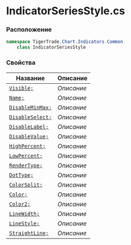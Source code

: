 
# IndicatorSeriesStyle.cs
### Расположение
```csharp
namespace TigerTrade.Chart.Indicators.Common  
    class IndicatorSeriesStyle
```

### Свойства
| Название | Описание |
| --- | --- |
| [`Visible;`](./Свойства/Visible;.md) | *Описание* |
| [`Name;`](./Свойства/Name;.md) | *Описание* |
| [`DisableMinMax;`](./Свойства/DisableMinMax;.md) | *Описание* |
| [`DisableSelect;`](./Свойства/DisableSelect;.md) | *Описание* |
| [`DisableLabel;`](./Свойства/DisableLabel;.md) | *Описание* |
| [`DisableValue;`](./Свойства/DisableValue;.md) | *Описание* |
| [`HighPercent;`](./Свойства/HighPercent;.md) | *Описание* |
| [`LowPercent;`](./Свойства/LowPercent;.md) | *Описание* |
| [`RenderType;`](./Свойства/RenderType;.md) | *Описание* |
| [`DotType;`](./Свойства/DotType;.md) | *Описание* |
| [`ColorSplit;`](./Свойства/ColorSplit;.md) | *Описание* |
| [`Color;`](./Свойства/Color;.md) | *Описание* |
| [`Color2;`](./Свойства/Color2;.md) | *Описание* |
| [`LineWidth;`](./Свойства/LineWidth;.md) | *Описание* |
| [`LineStyle;`](./Свойства/LineStyle;.md) | *Описание* |
| [`StraightLine;`](./Свойства/StraightLine;.md) | *Описание* |
